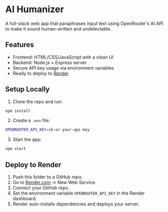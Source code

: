 # AI Humanizer

A full-stack web app that paraphrases input text using OpenRouter's AI API to make it sound human-written and undetectable.

## Features

- Frontend: HTML/CSS/JavaScript with a clean UI
- Backend: Node.js + Express server
- Secure API key usage via environment variables
- Ready to deploy to [Render](https://render.com)

## Setup Locally

1. Clone the repo and run:

```bash
npm install
```

2. Create a `.env` file:

```bash
OPENROUTER_API_KEY=sk-or-your-api-key
```

3. Start the app:

```bash
npm start
```

## Deploy to Render

1. Push this folder to a GitHub repo.
2. Go to [Render.com](https://render.com) → New Web Service.
3. Connect your GitHub repo.
4. Set the environment variable `OPENROUTER_API_KEY` in the Render dashboard.
5. Render auto-installs dependencies and deploys your server.

